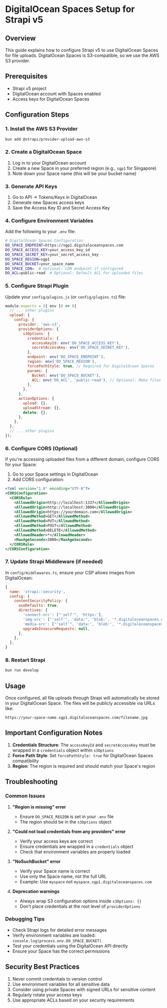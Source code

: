 # DigitalOcean Spaces Setup for Strapi v5

## Overview

This guide explains how to configure Strapi v5 to use DigitalOcean Spaces for file uploads. DigitalOcean Spaces is S3-compatible, so we use the AWS S3 provider.

## Prerequisites

- Strapi v5 project
- DigitalOcean account with Spaces enabled
- Access keys for DigitalOcean Spaces

## Configuration Steps

### 1. Install the AWS S3 Provider

```bash
bun add @strapi/provider-upload-aws-s3
```

### 2. Create a DigitalOcean Space

1. Log in to your DigitalOcean account
2. Create a new Space in your preferred region (e.g., `sgp1` for Singapore)
3. Note down your Space name (this will be your bucket name)

### 3. Generate API Keys

1. Go to API → Tokens/Keys in DigitalOcean
2. Generate new Spaces access keys
3. Save the Access Key ID and Secret Access Key

### 4. Configure Environment Variables

Add the following to your `.env` file:

```bash
# DigitalOcean Spaces Configuration
DO_SPACE_ENDPOINT=https://sgp1.digitaloceanspaces.com
DO_SPACE_ACCESS_KEY=your_access_key_id
DO_SPACE_SECRET_KEY=your_secret_access_key
DO_SPACE_REGION=sgp1
DO_SPACE_BUCKET=your_space_name
DO_SPACE_CDN=  # Optional: CDN endpoint if configured
DO_ACL=public-read  # Optional: Default ACL for uploaded files
```

### 5. Configure Strapi Plugin

Update your `config/plugins.js` (or `config/plugins.ts`) file:

```javascript
module.exports = ({ env }) => ({
  // ... other plugins
  upload: {
    config: {
      provider: 'aws-s3',
      providerOptions: {
        s3Options: {
          credentials: {
            accessKeyId: env('DO_SPACE_ACCESS_KEY'),
            secretAccessKey: env('DO_SPACE_SECRET_KEY'),
          },
          endpoint: env('DO_SPACE_ENDPOINT'),
          region: env('DO_SPACE_REGION'),
          forcePathStyle: true, // Required for DigitalOcean Spaces
          params: {
            Bucket: env('DO_SPACE_BUCKET'),
            ACL: env('DO_ACL', 'public-read'), // Optional: Make files publicly readable
          },
        },
      },
      actionOptions: {
        upload: {},
        uploadStream: {},
        delete: {},
      },
    },
  },
  // ... other plugins
});
```

### 6. Configure CORS (Optional)

If you're accessing uploaded files from a different domain, configure CORS for your Space:

1. Go to your Space settings in DigitalOcean
2. Add CORS configuration:

```xml
<?xml version="1.0" encoding="UTF-8"?>
<CORSConfiguration>
  <CORSRule>
    <AllowedOrigin>http://localhost:1337</AllowedOrigin>
    <AllowedOrigin>http://localhost:3000</AllowedOrigin>
    <AllowedOrigin>https://yourdomain.com</AllowedOrigin>
    <AllowedMethod>GET</AllowedMethod>
    <AllowedMethod>PUT</AllowedMethod>
    <AllowedMethod>POST</AllowedMethod>
    <AllowedMethod>DELETE</AllowedMethod>
    <AllowedHeader>*</AllowedHeader>
    <MaxAgeSeconds>3000</MaxAgeSeconds>
  </CORSRule>
</CORSConfiguration>
```

### 7. Update Strapi Middleware (if needed)

In `config/middlewares.ts`, ensure your CSP allows images from DigitalOcean:

```javascript
{
  name: 'strapi::security',
  config: {
    contentSecurityPolicy: {
      useDefaults: true,
      directives: {
        'connect-src': ["'self'", 'https:'],
        'img-src': ["'self'", 'data:', 'blob:', '*.digitaloceanspaces.com'],
        'media-src': ["'self'", 'data:', 'blob:', '*.digitaloceanspaces.com'],
        upgradeInsecureRequests: null,
      },
    },
  },
}
```

### 8. Restart Strapi

```bash
bun run develop
```

## Usage

Once configured, all file uploads through Strapi will automatically be stored in your DigitalOcean Space. The files will be publicly accessible via URLs like:

```
https://your-space-name.sgp1.digitaloceanspaces.com/filename.jpg
```

## Important Configuration Notes

1. **Credentials Structure**: The `accessKeyId` and `secretAccessKey` must be wrapped in a `credentials` object within `s3Options`
2. **Force Path Style**: Set `forcePathStyle: true` for DigitalOcean Spaces compatibility
3. **Region**: The region is required and should match your Space's region

## Troubleshooting

### Common Issues

1. **"Region is missing" error**
   - Ensure `DO_SPACE_REGION` is set in your `.env` file
   - The region should be in the `s3Options` object

2. **"Could not load credentials from any providers" error**
   - Verify your access keys are correct
   - Ensure credentials are wrapped in a `credentials` object
   - Check that environment variables are properly loaded

3. **"NoSuchBucket" error**
   - Verify your Space name is correct
   - Use only the Space name, not the full URL
   - Example: Use `myspace` not `myspace.sgp1.digitaloceanspaces.com`

4. **Deprecation warnings**
   - Always wrap S3 configuration options inside `s3Options: {}`
   - Don't place credentials at the root level of `providerOptions`

### Debugging Tips

- Check Strapi logs for detailed error messages
- Verify environment variables are loaded: `console.log(process.env.DO_SPACE_BUCKET)`
- Test your credentials using the DigitalOcean API directly
- Ensure your Space has the correct permissions

## Security Best Practices

1. Never commit credentials to version control
2. Use environment variables for all sensitive data
3. Consider using private Spaces with signed URLs for sensitive content
4. Regularly rotate your access keys
5. Use appropriate ACLs based on your security requirements